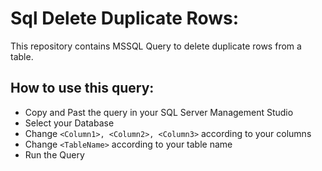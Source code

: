 # Sql Delete Duplicate Rows:
This repository contains MSSQL Query to delete duplicate rows from a table.

## How to use this query:
 
  - Copy and Past the query in your SQL Server Management Studio
  - Select your Database
  - Change `<Column1>, <Column2>, <Column3>` according to your columns
  - Change `<TableName>` according to your table name
  - Run the Query


